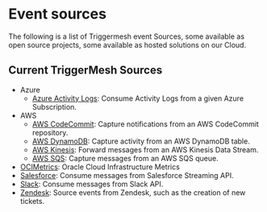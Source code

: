 # Event sources

The following is a list of Triggermesh event Sources, some available as open source projects, some available as hosted solutions on our Cloud.

## Current TriggerMesh Sources

* Azure
 	* [Azure Activity Logs](./azureactivitylogs.md): Consume Activity Logs from a given Azure Subscription.
* AWS
	* [AWS CodeCommit](./awscodecommit.md): Capture notifications from an AWS CodeCommit repository.
	* [AWS DynamoDB](./awsdynamodb.md): Capture activity from an AWS DynamoDB table.
	* [AWS Kinesis](./awskinesis.md): Forward messages from an AWS Kinesis Data Stream.
	* [AWS SQS](./awssqs.md): Capture messages from an AWS SQS queue.
* [OCIMetrics](./ocimetrics.md): Oracle Cloud Infrastructure Metrics
* [Salesforce](./salesforce.md): Consume messages from Salesforce Streaming API.
* [Slack](./slack.md): Consume messages from Slack API.
* [Zendesk](./zendesk.md): Source events from Zendesk, such as the creation of new tickets.

<!-- current known sources

awscodecommit
awscognito
awsdynamodb
awsiot
awskinesis
awssns
awsqs

azureactivitylogs
azureeventhub
azurestorage
azurestoragequeue

googlefirestore
googlepubsub

mq

salesforce

solace
solacemqtt
-->
